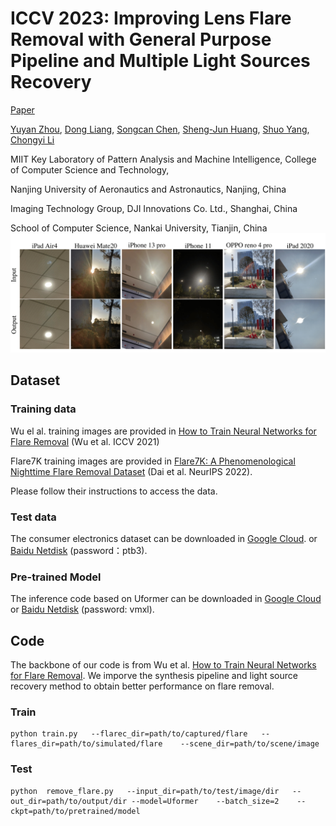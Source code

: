 # ICCV 2023: Improving Lens Flare Removal with General Purpose Pipeline and Multiple Light Sources Recovery
[Paper](https://arxiv.org/abs/2308.16460)

[Yuyan Zhou](https://github.com/YuyanZhou1), [Dong Liang](http://faculty.nuaa.edu.cn/liangdong/zh_CN/index.htm), [Songcan Chen](http://parnec.nuaa.edu.cn/), [Sheng-Jun Huang](http://parnec.nuaa.edu.cn/huangsj), [Shuo Yang](https://scholar.google.com/citations?user=mbIW-KMAAAAJ&hl=zh-CN), [Chongyi Li](https://li-chongyi.github.io/)

MIIT Key Laboratory of Pattern Analysis and Machine Intelligence, College of Computer Science and Technology,

Nanjing University of Aeronautics and Astronautics, Nanjing, China

Imaging Technology Group, DJI Innovations Co. Ltd., Shanghai, China

School of Computer Science, Nankai University, Tianjin, China
<img src="result-1.png" width="800px"/>

## Dataset
### Training data
Wu el al. training images are provided in [How to Train Neural Networks for Flare Removal](https://github.com/google-research/google-research/tree/master/flare_removal) (Wu et al. ICCV 2021)

Flare7K training images are provided in [Flare7K: A Phenomenological Nighttime Flare Removal Dataset](https://github.com/ykdai/Flare7K) (Dai et al. NeurIPS 2022). 

Please follow their instructions to access the data.
### Test data
The consumer electronics dataset can be downloaded in [Google Cloud](https://drive.google.com/drive/folders/1J1fw1BggOP-L1zxF7NV0pYhvuZQsmiWY?usp=sharing).
or [Baidu Netdisk](https://pan.baidu.com/s/1KPjDAvNDaLwdxBgtRGPe2A) (password：ptb3).
### Pre-trained Model
The inference code based on Uformer can be downloaded in [Google Cloud](https://drive.google.com/drive/folders/1ngjUh6UzA99-XLi6esK9OdP7ORhU6i8R?usp=sharing) or [Baidu Netdisk](https://pan.baidu.com/s/1vrUAS-fIP7Y2aPGjvipU6g) (password: vmxl).

## Code
The backbone of our code is from Wu et al. [How to Train Neural Networks for Flare Removal](https://github.com/google-research/google-research/tree/master/flare_removal). We imporve the synthesis pipeline and light source recovery method to obtain better performance on flare removal. 
### Train
```
python train.py	  --flarec_dir=path/to/captured/flare   --flares_dir=path/to/simulated/flare    --scene_dir=path/to/scene/image
```
### Test
```
python  remove_flare.py   --input_dir=path/to/test/image/dir   --out_dir=path/to/output/dir --model=Uformer    --batch_size=2    --ckpt=path/to/pretrained/model
```
